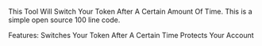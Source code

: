 
This Tool Will Switch Your Token After A Certain Amount Of Time.
This is a simple open source 100 line code.

Features:
Switches Your Token After A Certain Time
Protects Your Account
      
